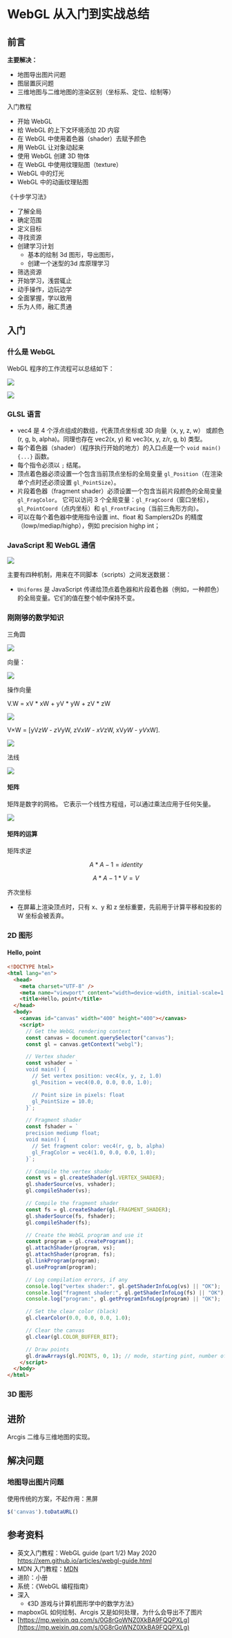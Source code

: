 
# WebGL 从入门到实战总结

## 前言

**主要解决：**
- 地图导出图片问题
- 图层置灰问题
- 三维地图与二维地图的渲染区别（坐标系、定位、绘制等）

入门教程
- 开始 WebGL
- 给 WebGL 的上下文环境添加 2D 内容
- 在 WebGL 中使用着色器（shader）去赋予颜色
- 用 WebGL 让对象动起来
- 使用 WebGL 创建 3D 物体
- 在 WebGL 中使用纹理贴图（texture）
- WebGL 中的灯光
- WebGL 中的动画纹理贴图
  
《十步学习法》
- 了解全局
- 确定范围
- 定义目标
- 寻找资源
- 创建学习计划
  - 基本的绘制 3d 图形，导出图形，
  - 创建一个迷型的3d 库原理学习
- 筛选资源
- 开始学习，浅尝辄止
- 动手操作，边玩边学
- 全面掌握，学以致用
- 乐为人师，融汇贯通

## 入门

### 什么是 WebGL

WebGL 程序的工作流程可以总结如下：

![](../.vuepress/public/images/2020-12-19-23-48-29.png)


![](../.vuepress/public/images/2020-12-17-22-05-38.png)

### GLSL 语言

- vec4 是 4 个浮点组成的数组，代表顶点坐标或 3D 向量（x, y, z, w） 或颜色 (r, g, b, alpha)。同理也存在 vec2(x, y) 和 vec3(x, y, z/r, g, b) 类型。
- 每个着色器（shader）（程序执行开始的地方）的入口点是一个 `void main(){...}` 函数。
- 每个指令必须以 `;` 结尾。
- 顶点着色器必须设置一个包含当前顶点坐标的全局变量 `gl_Position`（在渲染单个点时还必须设置 `gl_PointSize`）。
- 片段着色器（fragment shader）必须设置一个包含当前片段颜色的全局变量 `gl_FragColor`。
  它可以访问 3 个全局变量：`gl_FragCoord`（窗口坐标），`gl_PointCoord`（点内坐标）和 `gl_FrontFacing`（当前三角形方向）。
- 可以在每个着色器中使用指令设置 int、float 和 Samplers2Ds 的精度（lowp/mediap/highp），例如 precision highp int；

### JavaScript 和 WebGL 通信

![](../.vuepress/public/images/2020-12-20-10-30-35.png)

主要有四种机制，用来在不同脚本（scripts）之间发送数据：
- `Uniforms` 是 JavaScript 传递给顶点着色器和片段着色器（例如，一种颜色）的全局变量。它们的值在整个帧中保持不变。

### 刚刚够的数学知识

三角圆

![](../.vuepress/public/images/trigo.gif)

向量：

![](../.vuepress/public/images/2020-12-17-23-13-23.png)

操作向量

V.W = xV * xW + yV * yW + zV * zW

![](./../.vuepress/public/images/dot.gif)

V×W = [yV*zW - zV*yW, zV*xW - xV*zW, xV*yW - yV*xW].

![](../.vuepress/public/images/cross.gif)

法线

![](../.vuepress/public/images/2020-12-18-13-55-32.png)

#### 矩阵

矩阵是数字的网格。 它表示一个线性方程组，可以通过乘法应用于任何矢量。

![](../.vuepress/public/images/2020-12-18-14-04-10.png)

#### 矩阵的运算


矩阵求逆

```math
A * A-1 = identity
```

```math
A * A-1 * V = V
```

齐次坐标

- 在屏幕上渲染顶点时，只有 x、y 和 z 坐标重要，先前用于计算平移和投影的 W 坐标会被丢弃。

### 2D 图形

#### Hello, point 

```html
<!DOCTYPE html>
<html lang="en">
  <head>
    <meta charset="UTF-8" />
    <meta name="viewport" content="width=device-width, initial-scale=1.0" />
    <title>Hello，point</title>
  </head>
  <body>
    <canvas id="canvas" width="400" height="400"></canvas>
    <script>
      // Get the WebGL rendering context
      const canvas = document.querySelector("canvas");
      const gl = canvas.getContext("webgl");

      // Vertex shader
      const vshader = `
      void main() {
        // Set vertex position: vec4(x, y, z, 1.0)
        gl_Position = vec4(0.0, 0.0, 0.0, 1.0);

        // Point size in pixels: float
        gl_PointSize = 10.0;
      }`;

      // Fragment shader
      const fshader = `
      precision mediump float;
      void main() {
        // Set fragment color: vec4(r, g, b, alpha)
        gl_FragColor = vec4(1.0, 0.0, 0.0, 1.0);
      }`;

      // Compile the vertex shader
      const vs = gl.createShader(gl.VERTEX_SHADER);
      gl.shaderSource(vs, vshader);
      gl.compileShader(vs);

      // Compile the fragment shader
      const fs = gl.createShader(gl.FRAGMENT_SHADER);
      gl.shaderSource(fs, fshader);
      gl.compileShader(fs);

      // Create the WebGL program and use it
      const program = gl.createProgram();
      gl.attachShader(program, vs);
      gl.attachShader(program, fs);
      gl.linkProgram(program);
      gl.useProgram(program);

      // Log compilation errors, if any
      console.log("vertex shader:", gl.getShaderInfoLog(vs) || "OK");
      console.log("fragment shader:", gl.getShaderInfoLog(fs) || "OK");
      console.log("program:", gl.getProgramInfoLog(program) || "OK");

      // Set the clear color (black)
      gl.clearColor(0.0, 0.0, 0.0, 1.0);

      // Clear the canvas
      gl.clear(gl.COLOR_BUFFER_BIT);

      // Draw points
      gl.drawArrays(gl.POINTS, 0, 1); // mode, starting pint, number of points to draw
    </script>
  </body>
</html>
```

### 3D 图形

## 进阶

Arcgis 二维与三维地图的实现。

## 解决问题

### 地图导出图片问题

使用传统的方案，不起作用：黑屏

```js
$('canvas').toDataURL()
```

## 参考资料

- 英文入门教程：WebGL guide (part 1/2) 
May 2020 https://xem.github.io/articles/webgl-guide.html
- MDN 入门教程：[MDN](https://developer.mozilla.org/zh-CN/docs/Web/API/WebGL_API)
- 进阶：小册
- 系统：《WebGL 编程指南》
- 深入
  - 《3D 游戏与计算机图形学中的数学方法》
- mapboxGL 如何绘制、Arcgis 又是如何处理，为什么会导出不了图片
- [https://mp.weixin.qq.com/s/0G8rGoWNZ0XkBA9FQQPXLg](https://mp.weixin.qq.com/s/0G8rGoWNZ0XkBA9FQQPXLg)